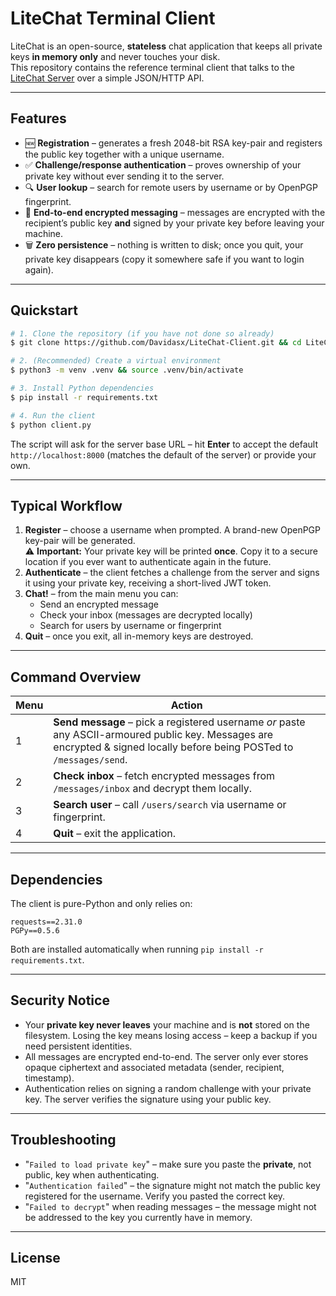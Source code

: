 # LiteChat Terminal Client

LiteChat is an open-source, **stateless** chat application that keeps all private keys **in memory only** and never touches your disk.  
This repository contains the reference terminal client that talks to the [LiteChat Server](../LiteChat-Server/README.md) over a simple JSON/HTTP API.

---

## Features

* 🆕 **Registration** – generates a fresh 2048-bit RSA key-pair and registers the public key together with a unique username.
* ✅ **Challenge/response authentication** – proves ownership of your private key without ever sending it to the server.
* 🔍 **User lookup** – search for remote users by username or by OpenPGP fingerprint.
* 🔐 **End-to-end encrypted messaging** – messages are encrypted with the recipient’s public key **and** signed by your private key before leaving your machine.
* 🗑️ **Zero persistence** – nothing is written to disk; once you quit, your private key disappears (copy it somewhere safe if you want to login again).

---

## Quickstart

```bash
# 1. Clone the repository (if you have not done so already)
$ git clone https://github.com/Davidasx/LiteChat-Client.git && cd LiteChat-Client

# 2. (Recommended) Create a virtual environment
$ python3 -m venv .venv && source .venv/bin/activate

# 3. Install Python dependencies
$ pip install -r requirements.txt

# 4. Run the client
$ python client.py
```

The script will ask for the server base URL – hit **Enter** to accept the default `http://localhost:8000` (matches the default of the server) or provide your own.

---

## Typical Workflow

1. **Register** – choose a username when prompted. A brand-new OpenPGP key-pair will be generated.  
   ⚠️ **Important:** Your private key will be printed **once**. Copy it to a secure location if you ever want to authenticate again in the future.
2. **Authenticate** – the client fetches a challenge from the server and signs it using your private key, receiving a short-lived JWT token.
3. **Chat!** – from the main menu you can:
   * Send an encrypted message
   * Check your inbox (messages are decrypted locally)
   * Search for users by username or fingerprint
4. **Quit** – once you exit, all in-memory keys are destroyed.

---

## Command Overview

| Menu | Action |
|------|--------|
| 1 | **Send message** – pick a registered username _or_ paste any ASCII-armoured public key. Messages are encrypted & signed locally before being POSTed to `/messages/send`. |
| 2 | **Check inbox** – fetch encrypted messages from `/messages/inbox` and decrypt them locally. |
| 3 | **Search user** – call `/users/search` via username or fingerprint. |
| 4 | **Quit** – exit the application. |

---

## Dependencies

The client is pure-Python and only relies on:

```
requests==2.31.0
PGPy==0.5.6
```

Both are installed automatically when running `pip install -r requirements.txt`.

---

## Security Notice

* Your **private key never leaves** your machine and is **not** stored on the filesystem. Losing the key means losing access – keep a backup if you need persistent identities.
* All messages are encrypted end-to-end. The server only ever stores opaque ciphertext and associated metadata (sender, recipient, timestamp).
* Authentication relies on signing a random challenge with your private key. The server verifies the signature using your public key.

---

## Troubleshooting

* "`Failed to load private key`" – make sure you paste the **private**, not public, key when authenticating.
* "`Authentication failed`" – the signature might not match the public key registered for the username. Verify you pasted the correct key.
* "`Failed to decrypt`" when reading messages – the message might not be addressed to the key you currently have in memory.

---

## License

MIT
